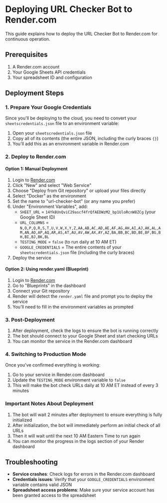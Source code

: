 # Deploying URL Checker Bot to Render.com

This guide explains how to deploy the URL Checker Bot to Render.com for continuous operation.

## Prerequisites

1. A Render.com account
2. Your Google Sheets API credentials
3. Your spreadsheet ID and configuration

## Deployment Steps

### 1. Prepare Your Google Credentials

Since you'll be deploying to the cloud, you need to convert your `sheetscredentials.json` file to an environment variable:

1. Open your `sheetscredentials.json` file
2. Copy all of its contents (the entire JSON, including the curly braces `{}`)
3. You'll add this as an environment variable in Render.com

### 2. Deploy to Render.com

#### Option 1: Manual Deployment

1. Login to [Render.com](https://render.com)
2. Click "New" and select "Web Service"
3. Choose "Deploy from Git repository" or upload your files directly
4. Select "Docker" as the environment
5. Set the name to "url-checker-bot" (or any name you prefer)
6. Under "Environment Variables", add:
   - `SHEET_URL` = `14Yk8UnQviC29ascf4frQfAEDWzM2_bp1UloRcnW8ZCg` (your Google Sheet ID)
   - `URL_COLUMNS` = `N,O,P,Q,R,S,T,U,V,W,X,Y,Z,AA,AB,AC,AD,AE,AF,AG,AH,AI,AJ,AK,AL,AM,AN,AO,AP,AQ,AR,AS,AT,AU,AV,AW,AX,AY,AZ,BA,BB,BC,BD,BE,BF,BG,BH,BI,BJ,BK,BL`
   - `TESTING_MODE` = `false` (to run daily at 10 AM ET)
   - `GOOGLE_CREDENTIALS` = The entire contents of your `sheetscredentials.json` file (including the curly braces)
7. Deploy the service

#### Option 2: Using render.yaml (Blueprint)

1. Login to [Render.com](https://render.com)
2. Go to "Blueprints" in the dashboard
3. Connect your Git repository
4. Render will detect the `render.yaml` file and prompt you to deploy the service
5. You'll need to fill in the environment variables as prompted

### 3. Post-Deployment

1. After deployment, check the logs to ensure the bot is running correctly
2. The bot should connect to your Google Sheet and start checking URLs
3. You can monitor the service in the Render.com dashboard

### 4. Switching to Production Mode

Once you've confirmed everything is working:

1. Go to your service in Render.com dashboard
2. Update the `TESTING_MODE` environment variable to `false`
3. This will make the bot check URLs daily at 10 AM ET instead of every 3 minutes

### Important Notes About Deployment

1. The bot will wait 2 minutes after deployment to ensure everything is fully initialized
2. After initialization, the bot will immediately perform an initial check of all URLs
3. Then it will wait until the next 10 AM Eastern Time to run again
4. You can monitor the progress in the logs section of your Render dashboard

## Troubleshooting

- **Service crashes**: Check logs for errors in the Render.com dashboard
- **Credentials issues**: Verify that your `GOOGLE_CREDENTIALS` environment variable contains valid JSON
- **Spreadsheet access problems**: Make sure your service account has been granted access to the spreadsheet 